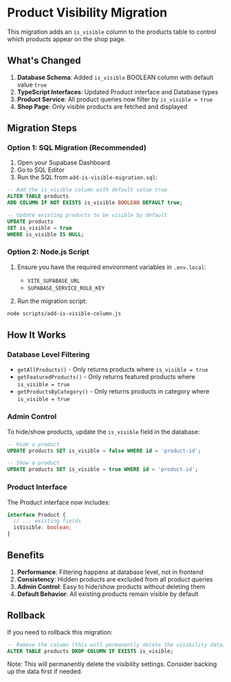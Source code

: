 # Product Visibility Migration

This migration adds an `is_visible` column to the products table to control which products appear on the shop page.

## What's Changed

1. **Database Schema**: Added `is_visible` BOOLEAN column with default value `true`
2. **TypeScript Interfaces**: Updated Product interface and Database types
3. **Product Service**: All product queries now filter by `is_visible = true`
4. **Shop Page**: Only visible products are fetched and displayed

## Migration Steps

### Option 1: SQL Migration (Recommended)

1. Open your Supabase Dashboard
2. Go to SQL Editor
3. Run the SQL from `add-is-visible-migration.sql`:

```sql
-- Add the is_visible column with default value true
ALTER TABLE products 
ADD COLUMN IF NOT EXISTS is_visible BOOLEAN DEFAULT true;

-- Update existing products to be visible by default
UPDATE products 
SET is_visible = true 
WHERE is_visible IS NULL;
```

### Option 2: Node.js Script

1. Ensure you have the required environment variables in `.env.local`:
   - `VITE_SUPABASE_URL`
   - `SUPABASE_SERVICE_ROLE_KEY`

2. Run the migration script:
```bash
node scripts/add-is-visible-column.js
```

## How It Works

### Database Level Filtering
- `getAllProducts()` - Only returns products where `is_visible = true`
- `getFeaturedProducts()` - Only returns featured products where `is_visible = true`
- `getProductsByCategory()` - Only returns products in category where `is_visible = true`

### Admin Control
To hide/show products, update the `is_visible` field in the database:

```sql
-- Hide a product
UPDATE products SET is_visible = false WHERE id = 'product-id';

-- Show a product
UPDATE products SET is_visible = true WHERE id = 'product-id';
```

### Product Interface
The Product interface now includes:
```typescript
interface Product {
  // ... existing fields
  isVisible: boolean;
}
```

## Benefits

1. **Performance**: Filtering happens at database level, not in frontend
2. **Consistency**: Hidden products are excluded from all product queries
3. **Admin Control**: Easy to hide/show products without deleting them
4. **Default Behavior**: All existing products remain visible by default

## Rollback

If you need to rollback this migration:

```sql
-- Remove the column (this will permanently delete the visibility data)
ALTER TABLE products DROP COLUMN IF EXISTS is_visible;
```

Note: This will permanently delete the visibility settings. Consider backing up the data first if needed. 
